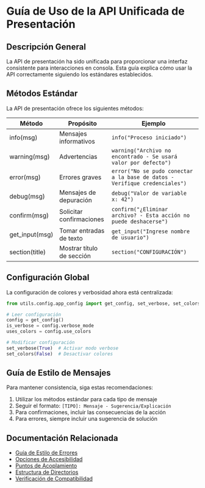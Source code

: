 # Guía de Uso de la API Unificada de Presentación

## Descripción General

La API de presentación ha sido unificada para proporcionar una interfaz consistente para interacciones en consola. Esta guía explica cómo usar la API correctamente siguiendo los estándares establecidos.

## Métodos Estándar

La API de presentación ofrece los siguientes métodos:

| Método | Propósito | Ejemplo |
|--------|-----------|---------|
| info(msg) | Mensajes informativos | `info("Proceso iniciado")` |
| warning(msg) | Advertencias | `warning("Archivo no encontrado - Se usará valor por defecto")` |
| error(msg) | Errores graves | `error("No se pudo conectar a la base de datos - Verifique credenciales")` |
| debug(msg) | Mensajes de depuración | `debug("Valor de variable x: 42")` |
| confirm(msg) | Solicitar confirmaciones | `confirm("¿Eliminar archivo? - Esta acción no puede deshacerse")` |
| get_input(msg) | Tomar entradas de texto | `get_input("Ingrese nombre de usuario")` |
| section(title) | Mostrar título de sección | `section("CONFIGURACIÓN")` |

## Configuración Global

La configuración de colores y verbosidad ahora está centralizada:

```python
from utils.config.app_config import get_config, set_verbose, set_colors

# Leer configuración
config = get_config()
is_verbose = config.verbose_mode
uses_colors = config.use_colors

# Modificar configuración
set_verbose(True)  # Activar modo verbose
set_colors(False)  # Desactivar colores
```

## Guía de Estilo de Mensajes

Para mantener consistencia, siga estas recomendaciones:

1. Utilizar los métodos estándar para cada tipo de mensaje
2. Seguir el formato: `[TIPO]: Mensaje - Sugerencia/Explicación`
3. Para confirmaciones, incluir las consecuencias de la acción
4. Para errores, siempre incluir una sugerencia de solución

## Documentación Relacionada

* [Guía de Estilo de Errores](error_style_guide.md)
* [Opciones de Accesibilidad](ACCESSIBILITY.md)
* [Puntos de Acoplamiento](architecture/coupling_points.md)
* [Estructura de Directorios](architecture/directory_structure.md)
* [Verificación de Compatibilidad](verification.md)
